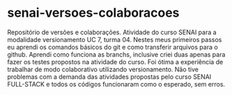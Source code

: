 # senai-versoes-colaboracoes

Repositório de versões e colaborações. 
Atividade do curso SENAI para a modalidade versionamento UC 7, turma 04.
Nestes meus primeiros passos eu aprendi os comandos básicos do git e como transferir arquivos para o github.
Aprendi como funciona as branchs, inclusive criei duas apenas para fazer os testes propostos na atividade do curso.
Foi ótima a experiência de trabalhar de modo colaborativo utilizando versionamento.
Não tive problemas com a demanda das atividades propostas pelo curso SENAI FULL-STACK e todos os códigos funcionaram como o esperado, sem erros.

